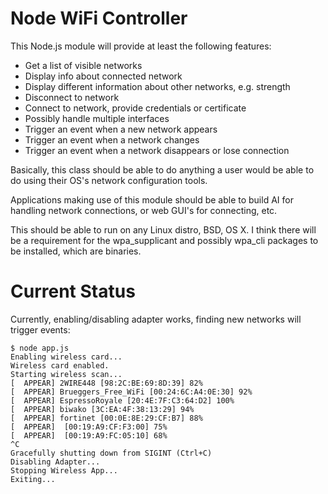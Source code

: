 Node WiFi Controller
===

This Node.js module will provide at least the following features:

* Get a list of visible networks
* Display info about connected network
* Display different information about other networks, e.g. strength
* Disconnect to network
* Connect to network, provide credentials or certificate
* Possibly handle multiple interfaces
* Trigger an event when a new network appears
* Trigger an event when a network changes
* Trigger an event when a network disappears or lose connection

Basically, this class should be able to do anything a user would be
able to do using their OS's network configuration tools.

Applications making use of this module should be able to build AI for
handling network connections, or web GUI's for connecting, etc.

This should be able to run on any Linux distro, BSD, OS X. I think there
will be a requirement for the wpa_supplicant and possibly wpa_cli packages
to be installed, which are binaries.

Current Status
=

Currently, enabling/disabling adapter works, finding new networks will trigger events:

    $ node app.js
    Enabling wireless card...
    Wireless card enabled.
    Starting wireless scan...
    [  APPEAR] 2WIRE448 [98:2C:BE:69:8D:39] 82%
    [  APPEAR] Brueggers_Free_WiFi [00:24:6C:A4:0E:30] 92%
    [  APPEAR] EspressoRoyale [20:4E:7F:C3:64:D2] 100%
    [  APPEAR] biwako [3C:EA:4F:38:13:29] 94%
    [  APPEAR] fortinet [00:0E:8E:29:CF:B7] 88%
    [  APPEAR]  [00:19:A9:CF:F3:00] 75%
    [  APPEAR]  [00:19:A9:FC:05:10] 68%
    ^C
    Gracefully shutting down from SIGINT (Ctrl+C)
    Disabling Adapter...
    Stopping Wireless App...
    Exiting...
